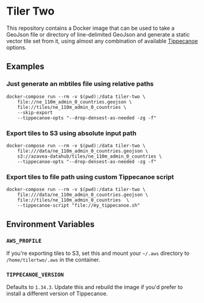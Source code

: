 # Tiler Two

This repository contains a Docker image that can be used to take a GeoJson file or directory
of line-delimited GeoJson and generate a static vector tile set from it, using almost any
combination of available [Tippecanoe](https://github.com/mapbox/tippecanoe) options.

## Examples

### Just generate an mbtiles file using relative paths

```
docker-compose run --rm -v $(pwd):/data tiler-two \
    file://ne_110m_admin_0_countries.geojson \
    file://tiles/ne_110m_admin_0_countries \
    --skip-export
    --tippecanoe-opts "--drop-densest-as-needed -zg -f"
```

### Export tiles to S3 using absolute input path

```
docker-compose run --rm -v $(pwd):/data tiler-two \
    file:///data/ne_110m_admin_0_countries.geojson \
    s3://azavea-datahub/tiles/ne_110m_admin_0_countries \
    --tippecanoe-opts "--drop-densest-as-needed -zg -f"
```

### Export tiles to file path using custom Tippecanoe script

```
docker-compose run --rm -v $(pwd):/data tiler-two \
    file:///data/ne_110m_admin_0_countries.geojson \
    file://tiles/ne_110m_admin_0_countries  \
    --tippecanoe-script "file://my_tippecanoe.sh"
```

## Environment Variables

### `AWS_PROFILE`

If you're exporting tiles to S3, set this and mount your `~/.aws` directory to `/home/tilertwo/.aws` in the container.

### `TIPPECANOE_VERSION`

Defaults to `1.34.3`. Update this and rebuild the image if you'd prefer to install a different version of Tippecanoe.
